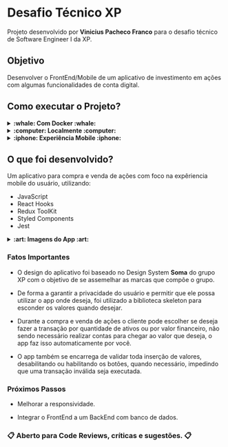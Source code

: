 # Desafio Técnico XP

Projeto desenvolvido por <strong>Vinicius Pacheco Franco</strong> para o desafio técnico de Software Engineer I da XP.

## Objetivo

Desenvolver o FrontEnd/Mobile de um aplicativo de investimento em ações com algumas funcionalidades de conta digital.

## Como executar o Projeto? 

<details>
  <summary><strong>:whale: Com Docker :whale:</strong></summary><br />


  > Clone o repositório com `git clone git@github.com:FrancoViniciusP/xp-challenge.git`.
  - Entre na pasta do projeto `cd xp-challenge`.

  > Crie uma imagem Docker com `docker build -t app-xp .`.
  - Não esqueça do ponto após "app-xp".
    
  > Crie um container a partir da imagem app-xp `docker run -dp 3000:3000 app-xp`.
    
  > Pronto! Agora acesse `http://localhost:3000/`.
  </details>

<details>
  <summary><strong>:computer: Localmente :computer:</strong></summary><br />

  > Clone o repositório `git clone git@github.com:FrancoViniciusP/xp-challenge.git`.
  - Entre na pasta do projeto `cd xp-challenge`.
  
  > Instale as dependências `npm install`.
  
  > Inicie o projeto com `npm start`.
  
</details>

<details>
  <summary><strong>:iphone: Experiência Mobile :iphone:</strong></summary><br />

> Esse aplicativo foi desenvolvido inicialmente para Mobile.
 - Para uma melhor experiencia aperte `F12` no browser.
 - E depois `Ctrl + Shift + M` para visualizar como mobile :smiley:.

</details>

## O que foi desenvolvido?

Um aplicativo para compra e venda de ações com foco na expêriencia mobile do usuário, utilizando:
 - JavaScript
 - React Hooks
 - Redux ToolKit
 - Styled Components
 - Jest
 
<details>
 <summary><strong>:art: Imagens do App :art:</strong></summary><br />

 <img src="public/app-screens.png">  
  
</details>

### Fatos Importantes

 - O design do aplicativo foi baseado no Design System <strong>Soma</strong> do grupo XP com o objetivo de se assemelhar as marcas que compõe o grupo.

 - De forma a garantir a privacidade do usuário e permitir que ele possa utilizar o app onde deseja, foi utilizado a biblioteca skeleton para esconder os valores quando desejar.

 - Durante a compra e venda de ações o cliente pode escolher se deseja fazer a transação por quantidade de ativos ou por valor financeiro, não sendo necessário realizar contas para chegar ao valor que deseja, o app faz isso automaticamente por você.

 - O app também se encarrega de validar toda inserção de valores, desabilitando ou habilitando os botões, quando necessário, impedindo que uma transação inválida seja executada.

### Próximos Passos

 - Melhorar a responsividade.

 - Integrar o FrontEnd a um BackEnd com banco de dados.

### :clipboard: Aberto para Code Reviews, críticas e sugestões. :clipboard:





